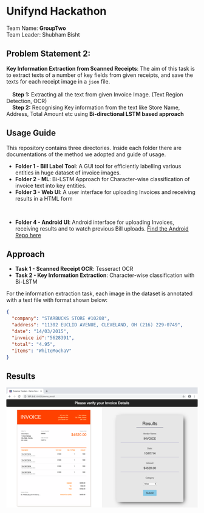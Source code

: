 # Unifynd Hackathon
Team Name: **GroupTwo**<br/>
Team Leader: Shubham Bisht

## **Problem Statement 2:** <br/>
**Key Information Extraction from Scanned Receipts**: The aim of this task is to extract texts of a number of key fields from given receipts, and save the texts for each receipt image in a `json` file.
<br/><br/>
&nbsp;  &nbsp;  **Step 1:** Extracting all the text from given Invoice Image. (Text Region Detection, OCR) <br/>
&nbsp;  &nbsp;  **Step 2:** Recognising Key information from the text like Store Name, Address, Total Amount etc using **Bi-directional LSTM based approach**

## Usage Guide

This repository contains three directories. Inside each folder there are documentations of the method we adopted and guide of usage.

- **Folder 1 - Bill Label Tool**: A GUI tool for efficiently labelling various entities in huge dataset of invoice images. 
- **Folder 2 - ML**: Bi-LSTM Approach for Character-wise classification of invoice text into key entities.
- **Folder 3 - Web UI**: A user interface for uploading Invoices and receiving results in a HTML form
<br/>

- **Folder 4 - Android UI**: Android interface for uploading Invoices, receiving results and to watch previous Bill uploads. <a href="https://github.com/shubham99bisht/Expos" target="_blank">Find the Android Repo here</a>

## Approach

- **Task 1 - Scanned Receipt OCR**: Tesseract OCR
- **Task 2 - Key Information Extraction**: Character-wise classification with Bi-LSTM

For the information extraction task, each image in the dataset is annotated with a text file with format shown below:
```json
{
  "company": "STARBUCKS STORE #10208",
  "address": "11302 EUCLID AVENUE, CLEVELAND, OH (216) 229-0749",
  "date": "14/03/2015",
  "invoice id":"5628391",
  "total": "4.95", 
  "items": "WhiteMochaV"
}
```

## Results

![](Web_Interface/Media/demo_result.png)
